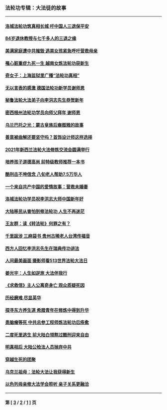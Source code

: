 ### 法轮功专辑：大法徒的故事
---
#### [洛城法轮功筑真相长城 吁中国人三退保平安](../../pages/nf1147481/n13892471.md?05050430) 
#### [84岁退休教授与七千多人的三退之缘](../../pages/nf1147481/n13796650.md?05050430) 
#### [美满家庭遭中共摧毁 逃美女孩紧急呼吁营救母亲](../../pages/nf1147481/n13792859.md?05050430) 
#### [罹心脏重症九死一生 越南女炼法轮功获新生](../../pages/nf1147481/n13732766.md?05050430) 
#### [奇女子：上海监狱里广播“法轮功真相”](../../pages/nf1147481/n13726443.md?05050430) 
#### [无以言表的感激 德国法轮功新学员谢师恩](../../pages/nf1147481/n13543790.md?05050430) 
#### [秘鲁法轮大法弟子向李洪志先生恭贺新年](../../pages/nf1147481/n13540182.md?05050430) 
#### [密西根州法轮功学员向师父拜年 谢师恩](../../pages/nf1147481/n13538183.md?05050430) 
#### [乌兰巴托之光：蒙古皇族后裔图雅的故事](../../pages/nf1147481/n13155759.md?05050430) 
#### [善意被曲解还要坚守吗？首饰设计师这样选择](../../pages/nf1147481/n13077575.md?05050430) 
#### [2021年新西兰法轮大法修炼交流会圆满举行](../../pages/nf1147481/n13033149.md?05050430) 
#### [培养孩子道德高尚 前特级教师推荐一本书](../../pages/nf1147481/n12938640.md?05050430) 
#### [酷刑击不垮信念 八旬老人帮助7.5万华人](../../pages/nf1147481/n12880712.md?05050430) 
#### [一个来自共产中国的爱情故事：营救未婚妻](../../pages/nf1147481/n12778386.md?05050430) 
#### [洛城法轮功学员祝李洪志大师中国新年好](../../pages/nf1147481/n12724685.md?05050430) 
#### [大陆移民从害怕到修法轮功 人生不再迷茫](../../pages/nf1147481/n12414325.md?05050430) 
#### [王友群：读《转法轮》何罪之有？](../../pages/nf1147481/n12408647.md?05050430) 
#### [千里跋涉 三麻袋书 贵州古稀老人台湾传福音](../../pages/nf1147481/n12198750.md?05050430) 
#### [西方人回忆李洪志先生在瑞典传功讲法](../../pages/nf1147481/n12099607.md?05050430) 
#### [人间最美画面 摄影师看513世界法轮大法日](../../pages/nf1147481/n12094118.md?05050430) 
#### [姜光宇：人生如逆旅 大法伴我行](../../pages/nf1147481/n12088664.md?05050430) 
#### [《求救信》主人公离奇身亡 观众质疑死因](../../pages/nf1147481/n11845215.md?05050430) 
#### [历经磨难 尽显英华](../../pages/nf1147481/n11723297.md?05050430) 
#### [探寻东方养生道 希腊青年在修炼中得到升华](../../pages/nf1147481/n11494502.md?05050430) 
#### [患脑瘤等死 中共总参工程师炼法轮功后痊愈](../../pages/nf1147481/n11466682.md?05050430) 
#### [二度死里逃生 前大陆白领熬过酷刑迎来自由](../../pages/nf1147481/n11368594.md?05050430) 
#### [明真相后 大陆公检法人员抛弃中共](../../pages/nf1147481/n11358618.md?05050430) 
#### [穿越生死的团聚](../../pages/nf1147481/n11258922.md?05050430) 
#### [乌克兰祖母：法轮大法让我获得新生](../../pages/nf1147481/n11269457.md?05050430) 
#### [以色列母亲修大法学会聆听 亲子关系更融洽](../../pages/nf1147481/n11268195.md?05050430) 

---
#### 第 [ [3](./3.md?05050430) / [2](./2.md?05050430) / [1](./1.md?05050430) ] 页
